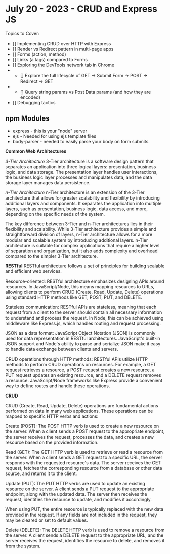 # July 20 - 2023 - CRUD and Express JS


Topics to Cover:

* [] Implementing CRUD over HTTP with Express
* [] Render vs Redirect pattern in multi-page apps
* [] Forms (action, method)
* [] Links (a tags) compared to Forms
* [] Exploring the DevTools network tab in Chrome
* *  [] Explore the full lifecycle of GET -> Submit Form -> POST -> Redirect -> GET
* *  [] Query string params vs Post Data params (and how they are encoded)
* [] Debugging tactics


## npm Modules
* express  - this is your "node" server
* ejs - Needed for using ejs template files
* body-parser - needed to easily parse your body on form submits.


**Common Web Architectures**

*3-Tier Architecture*
3-Tier architecture is a software design pattern that separates an application into three logical layers: presentation, business logic, and data storage. The presentation layer handles user interactions, the business logic layer processes and manipulates data, and the data storage layer manages data persistence.

*n-Tier Architecture*
n-Tier architecture is an extension of the 3-Tier architecture that allows for greater scalability and flexibility by introducing additional layers and components. It separates the application into multiple layers, such as presentation, business logic, data access, and more, depending on the specific needs of the system.

The key difference between 3-Tier and n-Tier architectures lies in their flexibility and scalability. While 3-Tier architecture provides a simple and straightforward division of layers, n-Tier architecture allows for a more modular and scalable system by introducing additional layers. n-Tier architecture is suitable for complex applications that require a higher level of separation and organization, but it also adds complexity and overhead compared to the simpler 3-Tier architecture.

**RESTful**
RESTful architecture follows a set of principles for building scalable and efficient web services. 

Resource-oriented: RESTful architecture emphasizes designing APIs around resources. In JavaScript/Node, this means mapping resources to URLs, allowing clients to perform CRUD (Create, Read, Update, Delete) operations using standard HTTP methods like GET, POST, PUT, and DELETE.

Stateless communication: RESTful APIs are stateless, meaning that each request from a client to the server should contain all necessary information to understand and process the request. In Node, this can be achieved using middleware like Express.js, which handles routing and request processing.

JSON as a data format: JavaScript Object Notation (JSON) is commonly used for data representation in RESTful architectures. JavaScript's built-in JSON support and Node's ability to parse and serialize JSON make it easy to handle data exchange between clients and servers.

CRUD operations through HTTP methods: RESTful APIs utilize HTTP methods to perform CRUD operations on resources. For example, a GET request retrieves a resource, a POST request creates a new resource, a PUT request updates an existing resource, and a DELETE request removes a resource. JavaScript/Node frameworks like Express provide a convenient way to define routes and handle these operations.

**CRUD**

CRUD (Create, Read, Update, Delete) operations are fundamental actions performed on data in many web applications. These operations can be mapped to specific HTTP verbs and actions:

Create (POST): The POST HTTP verb is used to create a new resource on the server. When a client sends a POST request to the appropriate endpoint, the server receives the request, processes the data, and creates a new resource based on the provided information.

Read (GET): The GET HTTP verb is used to retrieve or read a resource from the server. When a client sends a GET request to a specific URL, the server responds with the requested resource's data. The server receives the GET request, fetches the corresponding resource from a database or other data source, and returns it to the client.

Update (PUT): The PUT HTTP verbs are used to update an existing resource on the server. A client sends a PUT request to the appropriate endpoint, along with the updated data. The server then receives the request, identifies the resource to update, and modifies it accordingly.

When using PUT, the entire resource is typically replaced with the new data provided in the request. If any fields are not included in the request, they may be cleared or set to default values.


Delete (DELETE): The DELETE HTTP verb is used to remove a resource from the server. A client sends a DELETE request to the appropriate URL, and the server receives the request, identifies the resource to delete, and removes it from the system.








